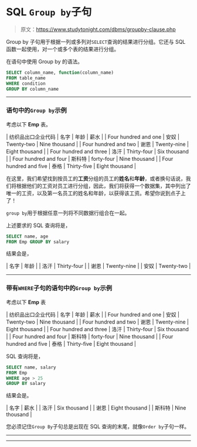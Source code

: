 # SQL `Group by`子句

> 原文：<https://www.studytonight.com/dbms/groupby-clause.php>

Group by 子句用于根据一列或多列对`SELECT`查询的结果进行分组。它还与 SQL 函数一起使用，对一个或多个表的结果进行分组。

在语句中使用 Group by 的语法。

```sql
SELECT column_name, function(column_name)
FROM table_name 
WHERE condition 
GROUP BY column_name
```

* * *

### 语句中的`Group by`示例

考虑以下 **Emp** 表。

| 纺织品出口企业代码 | 名字 | 年龄 | 薪水 |
| Four hundred and one | 安奴 | Twenty-two | Nine thousand |
| Four hundred and two | 谢恩 | Twenty-nine | Eight thousand |
| Four hundred and three | 洛汗 | Thirty-four | Six thousand |
| Four hundred and four | 斯科特 | forty-four | Nine thousand |
| Four hundred and five | 泰格 | Thirty-five | Eight thousand |

在这里，我们希望找到按员工的**工资**分组的员工的**姓名**和**年龄**，或者换句话说，我们将根据他们的工资对员工进行分组，因此，我们将获得一个数据集，其中列出了唯一的工资，以及第一名员工的姓名和年龄，以获得该工资。希望你说到点子上了！

`group by`用于根据任意一列将不同数据行组合在一起。

上述要求的 SQL 查询将是，

```sql
SELECT name, age 
FROM Emp GROUP BY salary
```

结果会是，

| 名字 | 年龄 |
| 洛汗 | Thirty-four |
| 谢恩 | Twenty-nine |
| 安奴 | Twenty-two |

* * *

### 带有`WHERE`子句的语句中的`Group by`示例

考虑以下 **Emp** 表

| 纺织品出口企业代码 | 名字 | 年龄 | 薪水 |
| Four hundred and one | 安奴 | Twenty-two | Nine thousand |
| Four hundred and two | 谢恩 | Twenty-nine | Eight thousand |
| Four hundred and three | 洛汗 | Thirty-four | Six thousand |
| Four hundred and four | 斯科特 | forty-four | Nine thousand |
| Four hundred and five | 泰格 | Thirty-five | Eight thousand |

SQL 查询将是，

```sql
SELECT name, salary 
FROM Emp 
WHERE age > 25
GROUP BY salary
```

结果会是。

| 名字 | 薪水 |
| 洛汗 | Six thousand |
| 谢恩 | Eight thousand |
| 斯科特 | Nine thousand |

您必须记住`Group By`子句总是出现在 SQL 查询的末尾，就像`Order by`子句一样。

* * *

* * *